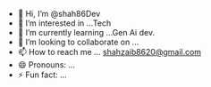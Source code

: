 - 👋 Hi, I’m @shah86Dev
- 👀 I’m interested in ...Tech
- 🌱 I’m currently learning ...Gen Ai dev.
- 💞️ I’m looking to collaborate on ...
- 📫 How to reach me ... shahzaib8620@gmail.com
- 😄 Pronouns: ...
- ⚡ Fun fact: ...

<!---
shah86Dev/shah86Dev is a ✨ special ✨ repository because its `README.md` (this file) appears on your GitHub profile.
You can click the Preview link to take a look at your changes.
--->
